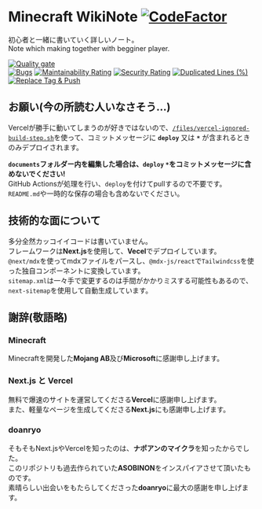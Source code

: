 # Minecraft WikiNote [![CodeFactor](https://www.codefactor.io/repository/github/tamagoez/minecraft-wikinote/badge)](https://www.codefactor.io/repository/github/tamagoez/minecraft-wikinote)

初心者と一緒に書いていく詳しいノート。  
Note which making together with begginer player.

[![Quality gate](https://sonarcloud.io/api/project_badges/quality_gate?project=tamagoez_minecraft-wikinote)](https://sonarcloud.io/summary/new_code?id=tamagoez_minecraft-wikinote)  
[![Bugs](https://sonarcloud.io/api/project_badges/measure?project=tamagoez_minecraft-wikinote&metric=bugs)](https://sonarcloud.io/summary/new_code?id=tamagoez_minecraft-wikinote)
[![Maintainability Rating](https://sonarcloud.io/api/project_badges/measure?project=tamagoez_minecraft-wikinote&metric=sqale_rating)](https://sonarcloud.io/summary/new_code?id=tamagoez_minecraft-wikinote)
[![Security Rating](https://sonarcloud.io/api/project_badges/measure?project=tamagoez_minecraft-wikinote&metric=security_rating)](https://sonarcloud.io/summary/new_code?id=tamagoez_minecraft-wikinote)
[![Duplicated Lines (%)](https://sonarcloud.io/api/project_badges/measure?project=tamagoez_minecraft-wikinote&metric=duplicated_lines_density)](https://sonarcloud.io/summary/new_code?id=tamagoez_minecraft-wikinote)  
[![Replace Tag & Push](https://github.com/tamagoez/minecraft-wikinote/actions/workflows/replacetag_push.yml/badge.svg)](https://github.com/tamagoez/minecraft-wikinote/actions/workflows/replacetag_push.yml)


## お願い(今の所読む人いなさそう...)
Vercelが勝手に動いてしまうのが好きではないので、[`/files/vercel-ignored-build-step.sh`](https://github.com/tamagoez/minecraft-wikinote/blob/main/files/vercel-ignored-build-step.sh)を使って、コミットメッセージに **`deploy`** 又は **`*`** が含まれるときのみデプロイされます。  

**`documents`フォルダー内を編集した場合は、`deploy` `*`をコミットメッセージに含めないでください!**  
GitHub Actionsが処理を行い、`deploy`を付けてpullするので不要です。
`README.md`や一時的な保存の場合も含めないでください。

## 技術的な面について
多分全然カッコイイコードは書いていません。  
フレームワークは**Next.js**を使用して、**Vecel**でデプロイしています。  
`@next/mdx`を使ってmdxファイルをパースし、`@mdx-js/react`で`Tailwindcss`を使った独自コンポーネントに変換しています。  
`sitemap.xml`は一々手で変更するのは手間がかかりミスする可能性もあるので、`next-sitemap`を使用して自動生成しています。

## 謝辞(敬語略)
### Minecraft
Minecraftを開発した**Mojang AB**及び**Microsoft**に感謝申し上げます。
### Next.js と Vercel
無料で爆速のサイトを運営してくださる**Vercel**に感謝申し上げます。  
また、軽量なページを生成してくださる**Next.js**にも感謝申し上げます。
### doanryo
そもそもNext.jsやVercelを知ったのは、**ナポアンのマイクラ**を知ったからでした。  
このリポジトリも過去作られていた**ASOBINON**をインスパイアさせて頂いたものです。  
素晴らしい出会いをもたらしてくださった**doanryo**に最大の感謝を申し上げます。
